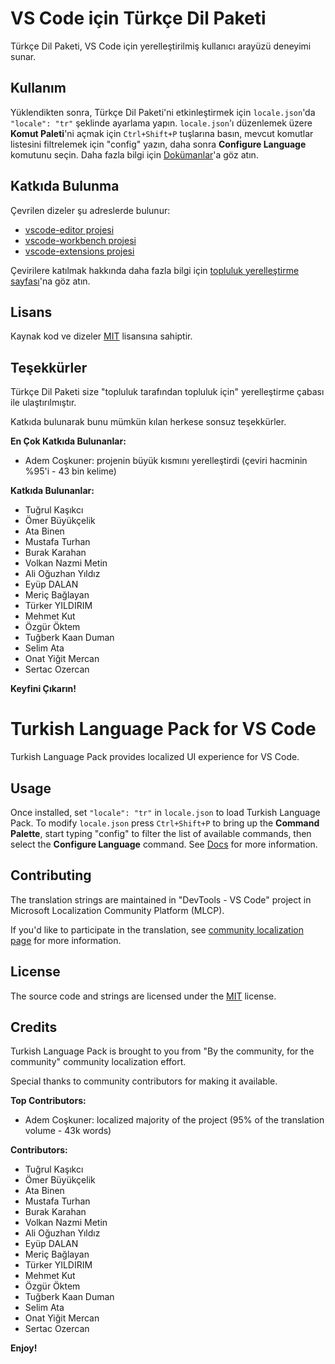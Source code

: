 # VS Code için Türkçe Dil Paketi

Türkçe Dil Paketi, VS Code için yerelleştirilmiş kullanıcı arayüzü deneyimi sunar.

## Kullanım

Yüklendikten sonra, Türkçe Dil Paketi'ni etkinleştirmek için `locale.json`'da `"locale": "tr"` şeklinde ayarlama yapın. `locale.json`'ı düzenlemek üzere **Komut Paleti**'ni açmak için `Ctrl+Shift+P` tuşlarına basın, mevcut komutlar listesini filtrelemek için "config" yazın, daha sonra **Configure Language** komutunu seçin. Daha fazla bilgi için [Dokümanlar](https://go.microsoft.com/fwlink/?LinkId=761051)'a göz atın.

## Katkıda Bulunma

Çevrilen dizeler şu adreslerde bulunur:

* [vscode-editor projesi](https://www.transifex.com/microsoft-oss/vscode-editor/language/hu/)
* [vscode-workbench projesi](https://www.transifex.com/microsoft-oss/vscode-workbench/language/hu/)
* [vscode-extensions projesi](https://www.transifex.com/microsoft-oss/vscode-extensions/language/hu/)

Çevirilere katılmak hakkında daha fazla bilgi için [topluluk yerelleştirme sayfası](https://aka.ms/vscodeloc)'na göz atın.

## Lisans

Kaynak kod ve dizeler [MIT](https://github.com/Microsoft/vscode-loc/blob/master/LICENSE.md) lisansına sahiptir.

## Teşekkürler

Türkçe Dil Paketi size "topluluk tarafından topluluk için" yerelleştirme çabası ile ulaştırılmıştır.

Katkıda bulunarak bunu mümkün kılan herkese sonsuz teşekkürler.

**En Çok Katkıda Bulunanlar:**

* Adem Coşkuner: projenin büyük kısmını yerelleştirdi (çeviri hacminin %95'i - 43 bin kelime)

**Katkıda Bulunanlar:**

* Tuğrul Kaşıkcı
* Ömer Büyükçelik
* Ata Binen
* Mustafa Turhan
* Burak Karahan
* Volkan Nazmi Metin
* Ali Oğuzhan Yıldız
* Eyüp DALAN
* Meriç Bağlayan
* Türker YILDIRIM
* Mehmet Kut
* Özgür Öktem
* Tuğberk Kaan Duman
* Selim Ata
* Onat Yiğit Mercan
* Sertac Ozercan

**Keyfini Çıkarın!**

# Turkish Language Pack for VS Code

Turkish Language Pack provides localized UI experience for VS Code.

## Usage

Once installed, set `"locale": "tr"` in `locale.json` to load Turkish Language Pack. To modify `locale.json` press `Ctrl+Shift+P` to bring up the **Command Palette**, start typing "config" to filter the list of available commands, then select the **Configure Language** command. See [Docs](https://go.microsoft.com/fwlink/?LinkId=761051) for more information.

## Contributing

The translation strings are maintained in "DevTools - VS Code" project in Microsoft Localization Community Platform (MLCP).

If you'd like to participate in the translation, see [community localization page](https://aka.ms/vscodeloc) for more information.

## License

The source code and strings are licensed under the [MIT](https://github.com/Microsoft/vscode-loc/blob/master/LICENSE.md) license.

## Credits

Turkish Language Pack is brought to you from "By the community, for the community" community localization effort.

Special thanks to community contributors for making it available.

**Top Contributors:**

* Adem Coşkuner: localized majority of the project (95% of the translation volume - 43k words)

**Contributors:**

* Tuğrul Kaşıkcı
* Ömer Büyükçelik
* Ata Binen
* Mustafa Turhan
* Burak Karahan
* Volkan Nazmi Metin
* Ali Oğuzhan Yıldız
* Eyüp DALAN
* Meriç Bağlayan
* Türker YILDIRIM
* Mehmet Kut
* Özgür Öktem
* Tuğberk Kaan Duman
* Selim Ata
* Onat Yiğit Mercan
* Sertac Ozercan


**Enjoy!**
